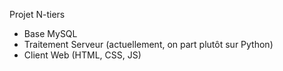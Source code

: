 Projet N-tiers

- Base MySQL
- Traitement Serveur (actuellement, on part plutôt sur Python)
- Client Web (HTML, CSS, JS)
